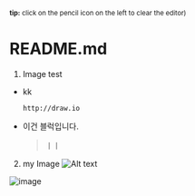 <sup style="display: inline-block;">**tip:** click on the pencil icon on the left to clear the editor)</sup>
# README.md

1. Image test
  - kk
    ```
    http://draw.io
    ```
  - 이건 블럭입니다.
    >
    >ㅣㅣ
2. my Image
   ![Alt text](https://github.com/algok2/algok2/assets/44625038/195ad4d9-a6d5-439a-8292-1d3843e6e111)
   
![image](https://github.com/algok2/algok2/assets/44625038/195ad4d9-a6d5-439a-8292-1d3843e6e111)
